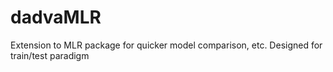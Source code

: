 # dadvaMLR
Extension to MLR package for quicker model comparison, etc. Designed for train/test paradigm
